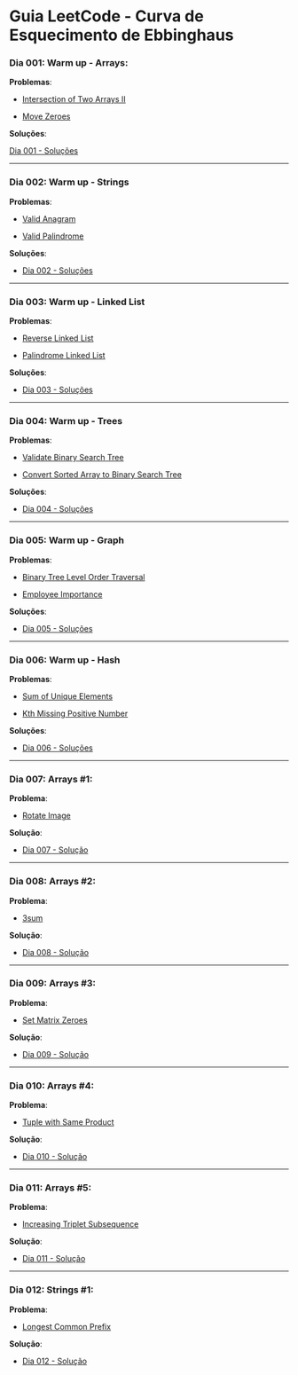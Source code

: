 # Guia LeetCode - Curva de Esquecimento de Ebbinghaus

### Dia 001: Warm up - Arrays:

**Problemas**:

- [Intersection of Two Arrays II](https://leetcode.com/problems/intersection-of-two-arrays-ii)

- [Move Zeroes](https://leetcode.com/problems/move-zeroes/)

**Soluções**: 

[ Dia 001 - Soluções](https://github.com/biogui/guia-leetcode/tree/main/exercicios/day_001_warmup_arrays)

---

### Dia 002: Warm up - Strings

**Problemas**:

- [Valid Anagram](https://leetcode.com/problems/valid-anagram/)

- [Valid Palindrome](https://leetcode.com/problems/valid-palindrome/)

**Soluções**: 

- [ Dia 002 - Soluções](https://github.com/biogui/guia-leetcode/tree/main/exercicios/day_002_warmup_strings)

---

### Dia 003: Warm up - Linked List

**Problemas**:

- [Reverse Linked List](https://leetcode.com/problems/reverse-linked-list/)

- [Palindrome Linked List](https://leetcode.com/problems/palindrome-linked-list/)

**Soluções**: 

- [ Dia 003 - Soluções](https://github.com/biogui/guia-leetcode/tree/main/exercicios/day_003_warmup_linked_list)

---

### Dia 004: Warm up - Trees

**Problemas**:

- [Validate Binary Search Tree](https://leetcode.com/problems/validate-binary-search-tree/)

- [Convert Sorted Array to Binary Search Tree](https://leetcode.com/problems/convert-sorted-array-to-binary-search-tree/)

**Soluções**:

- [ Dia 004 - Soluções](https://github.com/biogui/guia-leetcode/tree/main/exercicios/day_004_warmup_trees)

---

### Dia 005: Warm up - Graph

**Problemas**:

- [Binary Tree Level Order Traversal](https://leetcode.com/problems/binary-tree-level-order-traversal/)

- [Employee Importance](https://leetcode.com/problems/employee-importance/)

**Soluções**:

- [ Dia 005 - Soluções](https://github.com/biogui/guia-leetcode/tree/main/exercicios/day_005_warmup_graph)

---


### Dia 006: Warm up - Hash

**Problemas**:

- [Sum of Unique Elements](https://leetcode.com/problems/sum-of-unique-elements/)

- [Kth Missing Positive Number](https://leetcode.com/problems/kth-missing-positive-number/)

**Soluções**:

- [ Dia 006 - Soluções](https://github.com/biogui/guia-leetcode/tree/main/exercicios/day_006_warmup_hash)

---

### Dia 007: Arrays #1:

**Problema**:

- [Rotate Image](https://leetcode.com/problems/rotate-image/)

**Solução**:

- [ Dia 007 - Solução](https://github.com/biogui/guia-leetcode/tree/main/exercicios/day_007_arrays_1)

---

### Dia 008: Arrays #2:

**Problema**:

- [3sum](https://leetcode.com/problems/3sum/)

**Solução**:

- [ Dia 008 - Solução](https://github.com/biogui/guia-leetcode/tree/main/exercicios/day_008_arrays_2)

---

### Dia 009: Arrays #3:

**Problema**:

- [Set Matrix Zeroes](https://leetcode.com/problems/set-matrix-zeroes/)

**Solução**:

- [ Dia 009 - Solução](https://github.com/biogui/guia-leetcode/tree/main/exercicios/day_009_arrays_3)

---

### Dia 010: Arrays #4:

**Problema**:

- [Tuple with Same Product](https://leetcode.com/problems/tuple-with-same-product/)

**Solução**:

- [ Dia 010 - Solução](https://github.com/biogui/guia-leetcode/tree/main/exercicios/day_010_arrays_4)

---


### Dia 011: Arrays #5:

**Problema**:

- [Increasing Triplet Subsequence](https://leetcode.com/problems/increasing-triplet-subsequence/)

**Solução**:

- [ Dia 011 - Solução](https://github.com/biogui/guia-leetcode/tree/main/exercicios/day_011_arrays_5)

---

### Dia 012: Strings #1:

**Problema**:

- [Longest Common Prefix](https://leetcode.com/problems/longest-common-prefix/)

**Solução**:

- [ Dia 012 - Solução](https://github.com/biogui/guia-leetcode/tree/main/exercicios/day_012_strings_1)
